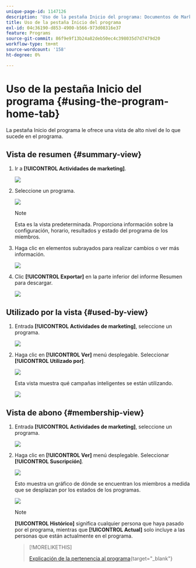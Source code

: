 ```yaml
---
unique-page-id: 1147126
description: 'Uso de la pestaña Inicio del programa: Documentos de Marketo: documentación del producto'
title: Uso de la pestaña Inicio del programa
exl-id: 04c36190-d853-4900-b566-973d08316e37
feature: Programs
source-git-commit: 86f9e9f13b24a82deb50ec4c398035d7d7479d20
workflow-type: tm+mt
source-wordcount: '158'
ht-degree: 0%

---
```


# Uso de la pestaña Inicio del programa {#using-the-program-home-tab}

La pestaña Inicio del programa le ofrece una vista de alto nivel de lo que sucede en el programa.

## Vista de resumen {#summary-view}

1. Ir a **[!UICONTROL Actividades de marketing]**.

   ![](assets/login-marketing-activities-1.png)

1. Seleccione un programa.

   ![](assets/image2014-9-18-17-3a1-3a55.png)

   >[!NOTE]
   >
   >Esta es la vista predeterminada. Proporciona información sobre la configuración, horario, resultados y estado del programa de los miembros.

1. Haga clic en elementos subrayados para realizar cambios o ver más información.

   ![](assets/image2014-9-18-17-3a2-3a53.png)

1. Clic **[!UICONTROL Exportar]** en la parte inferior del informe Resumen para descargar.

   ![](assets/image2014-9-18-17-3a3-3a47.png)

## Utilizado por la vista {#used-by-view}

1. Entrada **[!UICONTROL Actividades de marketing]**, seleccione un programa.

   ![](assets/image2014-9-18-17-3a4-3a24.png)

1. Haga clic en **[!UICONTROL Ver]** menú desplegable. Seleccionar **[!UICONTROL Utilizado por]**.

   ![](assets/image2014-9-18-17-3a5-3a2.png)

   Esta vista muestra qué campañas inteligentes se están utilizando.

   ![](assets/image2014-9-18-17-3a6-3a4.png)

## Vista de abono {#membership-view}

1. Entrada **[!UICONTROL Actividades de marketing]**, seleccione un programa.

   ![](assets/image2014-9-18-17-3a7-3a25.png)

1. Haga clic en **[!UICONTROL Ver]** menú desplegable. Seleccionar **[!UICONTROL Suscripción]**.

   ![](assets/image2014-9-18-17-3a7-3a49.png)

   Esto muestra un gráfico de dónde se encuentran los miembros a medida que se desplazan por los estados de los programas.

   ![](assets/image2014-9-18-17-3a8-3a1.png)

   >[!NOTE]
   >
   >**[!UICONTROL Histórico]** significa cualquier persona que haya pasado por el programa, mientras que **[!UICONTROL Actual]** solo incluye a las personas que están actualmente en el programa.

   >[!MORELIKETHIS]
   >
   >[Explicación de la pertenencia al programa](/help/marketo/product-docs/core-marketo-concepts/programs/creating-programs/understanding-program-membership.md){target="_blank"}
